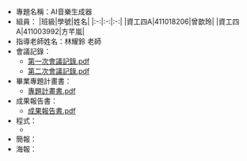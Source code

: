 - 專題名稱：AI音樂生成器
- 組員：
  |班級|學號|姓名|
  |:-:|:-:|:-:|
  |資工四A|411018206|曾歆玲|
  |資工四A|411003992|方芊嵐|
- 指導老師姓名：林耀鈴 老師
- 會議記錄：
  - [第一次會議記錄.pdf]()
  - [第二次會議記錄.pdf]()
- 畢業專題計畫書：
  - [專題計畫書.pdf]()
- 成果報告書：
  - [成果報告書.pdf]()
- 程式：
  - []()
- 簡報：
- 海報：
